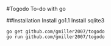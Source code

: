 #Togodo
To-do with go

##Installation
Install go1.1
Install sqlite3

    go get github.com/gmiller2007/togodo
    go run github.com/gmiller2007/togodo
